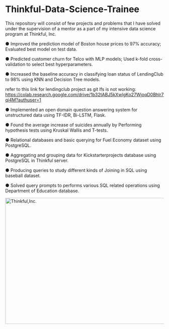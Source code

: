 # Thinkful-Data-Science-Trainee
This repository will consist of few projects and problems that I have solved under the supervision of a mentor as a part of my intensive data science program at Thinkful, Inc.

●	Improved the prediction model of Boston house prices to 97% accuracy; Evaluated best model on test data.

●	Predicted customer churn for Telco with MLP models; Used k-fold cross-validation to select best hyperparameters.

●	Increased the baseline accuracy in classifying loan status of LendingClub to 98% using KNN and Decision Tree models. 

refer to this link for lendingclub project as git lfs is not working: https://colab.research.google.com/drive/1b32tABJ5kXwlgKo27WjoqD0Bhlr7qi4M?authuser=1

●	Implemented an open domain question answering system for unstructured data using TF-IDR, Bi-LSTM, Flask.

●	Found the average increase of suicides annually by Performing hypothesis tests using Kruskal Wallis and T-tests.

● Relational databases and basic querying for Fuel Economy dataset using PostgreSQL.

● Aggregating and grouping data for Kickstarterprojects database using PostgreSQL in Thinkful server.

● Producing queries to study different kinds of Joining in SQL using baseball dataset.

● Solved query prompts to performs various SQL related operations using Department of Education database. 

<img src="https://user-images.githubusercontent.com/55968160/81120965-97473200-8ee2-11ea-936e-f1142ee00ae0.png" alt="Thinkful,Inc." width="1000" height="400">
